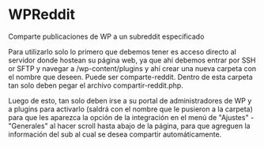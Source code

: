 # WPReddit
Comparte publicaciones de WP a un subreddit especificado

Para utilizarlo solo lo primero que debemos tener es acceso directo al servidor donde hostean su página web, ya que ahí debemos entrar por SSH or SFTP y navegar a /wp-content/plugins y ahí crear una nueva carpeta con el nombre que deseen. Puede ser comparte-reddit. Dentro de esta carpeta tan solo deben pegar el archivo compartir-reddit.php.

Luego de esto, tan solo deben irse a su portal de administradores de WP y a plugins para activarlo (saldrá con el nombre que le pusieron a la carpeta) para que les aparezca la opción de la integración en el menú de "Ajustes" - "Generales" al hacer scroll hasta abajo de la página, para que agreguen la información del sub al cual se desea compartir automáticamente.
